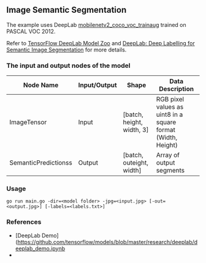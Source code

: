 ## Image Semantic Segmentation

The example uses DeepLab [mobilenetv2_coco_voc_trainaug](http://download.tensorflow.org/models/deeplabv3_mnv2_pascal_train_aug_2018_01_29.tar.gz) trained on PASCAL VOC 2012.

Refer to [TensorFlow DeepLab Model Zoo](https://github.com/tensorflow/models/blob/master/research/deeplab/g3doc/model_zoo.md) and [DeepLab: Deep Labelling for Semantic Image Segmentation](https://github.com/tensorflow/models/tree/master/research/deeplab) for more details.

### The input and output nodes of the model

| Node Name            | Input/Output | Shape                     | Data Description                                             |
| -------------------- | ------------ | ------------------------- | ------------------------------------------------------------ |
| ImageTensor          | Input        | [batch, height, width, 3] | RGB pixel values as uint8 in a square format (Width, Height) |
| SemanticPredictionss | Output       | [batch, outeight, width]  | Array of output segments                                     |

### Usage

`go run main.go -dir=<model folder> -jpg=<input.jpg> [-out=<output.jpg>] [-labels=<labels.txt>]`

### References

- [DeepLab Demo](https://github.com/tensorflow/models/blob/master/research/deeplab/deeplab_demo.ipynb
- [](https://github.com/GeorgeSeif/Semantic-Segmentation-Suite)
